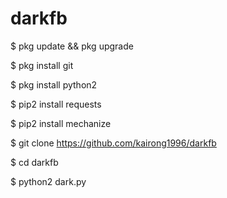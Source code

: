# darkfb

$ pkg update && pkg upgrade

$ pkg install git

$ pkg install python2

$ pip2 install requests

$ pip2 install mechanize

$ git clone https://github.com/kairong1996/darkfb

$ cd darkfb

$ python2 dark.py
